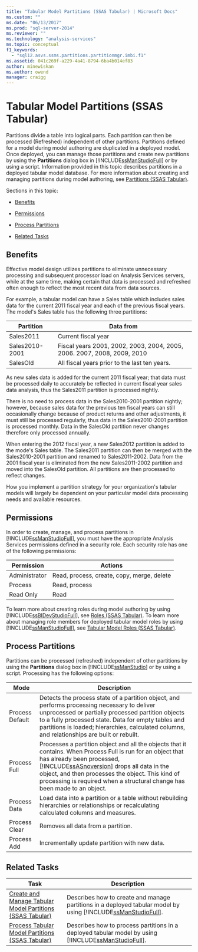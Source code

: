 ```yaml
---
title: "Tabular Model Partitions (SSAS Tabular) | Microsoft Docs"
ms.custom: ""
ms.date: "06/13/2017"
ms.prod: "sql-server-2014"
ms.reviewer: ""
ms.technology: "analysis-services"
ms.topic: conceptual
f1_keywords: 
  - "sql12.asvs.ssms.partitions.partitionmgr.imbi.f1"
ms.assetid: 041c269f-a229-4a41-8794-6ba4b014ef83
author: minewiskan
ms.author: owend
manager: craigg
---
```

# Tabular Model Partitions (SSAS Tabular)
  Partitions divide a table into logical parts. Each partition can then be processed (Refreshed) independent of other partitions. Partitions defined for a model during model authoring are duplicated in a deployed model. Once deployed, you can manage those partitions and create new partitions by using the **Partitions** dialog box in [!INCLUDE[ssManStudioFull](../../includes/ssmanstudiofull-md.md)] or by using a script. Information provided in this topic describes partitions in a deployed tabular model database. For more information about creating and managing partitions during model authoring, see [Partitions &#40;SSAS Tabular&#41;](partitions-ssas-tabular.md).  
  
 Sections in this topic:  
  
-   [Benefits](#bkmk_benefits)  
  
-   [Permissions](#bkmk_permissions)  
  
-   [Process Partitions](#bkmk_process_partitions)  
  
-   [Related Tasks](#bkmk_related_tasks)  
  
##  <a name="bkmk_benefits"></a> Benefits  
 Effective model design utilizes partitions to eliminate unnecessary processing and subsequent processor load on Analysis Services servers, while at the same time, making certain that data is processed and refreshed often enough to reflect the most recent data from data sources.  
  
 For example, a tabular model can have a Sales table which includes sales data for the current 2011 fiscal year and each of the previous fiscal years. The model's Sales table has the following three partitions:  
  
|Partition|Data from|  
|---------------|---------------|  
|Sales2011|Current fiscal year|  
|Sales2010-2001|Fiscal years 2001, 2002, 2003, 2004, 2005, 2006. 2007, 2008, 2009, 2010|  
|SalesOld|All fiscal years prior to the last ten years.|  
  
 As new sales data is added for the current 2011 fiscal year; that data must be processed daily to accurately be reflected in current fiscal year sales data analysis, thus the Sales2011 partition is processed nightly.  
  
 There is no need to process data in the Sales2010-2001 partition nightly; however, because sales data for the previous ten fiscal years can still occasionally change because of product returns and other adjustments, it must still be processed regularly, thus data in the Sales2010-2001 partition is processed monthly. Data in the SalesOld partition never changes therefore only processed annually.  
  
 When entering the 2012 fiscal year, a new Sales2012 partition is added to the mode's Sales table. The Sales2011 partition can then be merged with the Sales2010-2001 partition and renamed to Sales2011-2002. Data from the 2001 fiscal year is eliminated from the new Sales2011-2002 partition and moved into the SalesOld partition. All partitions are then processed to reflect changes.  
  
 How you implement a partition strategy for your organization's tabular models will largely be dependent on your particular model data processing needs and available resources.  
  
##  <a name="bkmk_permissions"></a> Permissions  
 In order to create, manage, and process partitions in [!INCLUDE[ssManStudioFull](../../includes/ssmanstudiofull-md.md)], you must have the appropriate Analysis Services permissions defined in a security role. Each security role has one of the following permissions:  
  
|Permission|Actions|  
|----------------|-------------|  
|Administrator|Read, process, create, copy, merge, delete|  
|Process|Read, process|  
|Read Only|Read|  
  
 To learn more about creating roles during model authoring by using [!INCLUDE[ssBIDevStudioFull](../../includes/ssbidevstudiofull-md.md)], see [Roles &#40;SSAS Tabular&#41;](roles-ssas-tabular.md). To learn more about managing role members for deployed tabular model roles by using [!INCLUDE[ssManStudioFull](../../includes/ssmanstudiofull-md.md)], see [Tabular Model Roles &#40;SSAS Tabular&#41;](tabular-model-roles-ssas-tabular.md).  
  
##  <a name="bkmk_process_partitions"></a> Process Partitions  
 Partitions can be processed (refreshed) independent of other partitions by using the **Partitions** dialog box in [!INCLUDE[ssManStudio](../../includes/ssmanstudio-md.md)] or by using a script. Processing has the following options:  
  
|Mode|Description|  
|----------|-----------------|  
|Process Default|Detects the process state of a partition object, and performs processing necessary to deliver unprocessed or partially processed partition objects to a fully processed state. Data for empty tables and partitions is loaded; hierarchies, calculated columns, and relationships are built or rebuilt.|  
|Process Full|Processes a partition object and all the objects that it contains. When Process Full is run for an object that has already been processed, [!INCLUDE[ssASnoversion](../../includes/ssasnoversion-md.md)] drops all data in the object, and then processes the object. This kind of processing is required when a structural change has been made to an object.|  
|Process Data|Load data into a partition or a table without rebuilding hierarchies or relationships or recalculating calculated columns and measures.|  
|Process Clear|Removes all data from a partition.|  
|Process Add|Incrementally update partition with new data.|  
  
##  <a name="bkmk_related_tasks"></a> Related Tasks  
  
|Task|Description|  
|----------|-----------------|  
|[Create and Manage Tabular Model Partitions &#40;SSAS Tabular&#41;](create-and-manage-tabular-model-partitions-ssas-tabular.md)|Describes how to create and manage partitions in a deployed tabular model by using [!INCLUDE[ssManStudioFull](../../includes/ssmanstudiofull-md.md)].|  
|[Process Tabular Model Partitions &#40;SSAS Tabular&#41;](process-tabular-model-partitions-ssas-tabular.md)|Describes how to process partitions in a deployed tabular model by using [!INCLUDE[ssManStudioFull](../../includes/ssmanstudiofull-md.md)].|  
  
  
